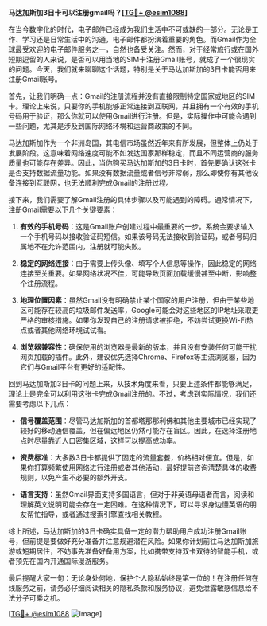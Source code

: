 **马达加斯加3日卡可以注册gmail吗？[[TG💪+ @esim1088](https://t.me/s/esim1088)]**

在当今数字化的时代，电子邮件已经成为我们生活中不可或缺的一部分。无论是工作、学习还是日常生活中的沟通，电子邮件都扮演着重要的角色。而Gmail作为全球最受欢迎的电子邮件服务之一，自然也备受关注。然而，对于经常旅行或在国外短期逗留的人来说，是否可以用当地的SIM卡注册Gmail账号，就成了一个很现实的问题。今天，我们就来聊聊这个话题，特别是关于马达加斯加的3日卡能否用来注册Gmail账号。

首先，让我们明确一点：Gmail的注册流程并没有直接限制特定国家或地区的SIM卡。理论上来说，只要你的手机能够正常连接到互联网，并且拥有一个有效的手机号码用于验证，那么你就可以使用Gmail进行注册。但是，实际操作中可能会遇到一些问题，尤其是涉及到国际网络环境和运营商政策的不同。

马达加斯加作为一个非洲岛国，其电信市场虽然近年来有所发展，但整体上仍处于发展阶段。这意味着网络速度可能不如发达国家那样稳定，而且不同运营商的服务质量也可能存在差异。因此，当你购买马达加斯加的3日卡时，首先要确认这张卡是否支持数据流量功能。如果没有数据流量或者信号非常弱，那么即使你有其他设备连接到互联网，也无法顺利完成Gmail的注册过程。

接下来，我们需要了解Gmail注册的具体步骤以及可能遇到的障碍。通常情况下，注册Gmail需要以下几个关键要素：

1. **有效的手机号码**：这是Gmail账户创建过程中最重要的一步。系统会要求输入一个手机号码以接收验证码短信。如果该号码无法接收到验证码，或者号码归属地不在允许范围内，注册就可能失败。
   
2. **稳定的网络连接**：由于需要上传头像、填写个人信息等操作，因此稳定的网络连接至关重要。如果网络状况不佳，可能导致页面加载缓慢甚至中断，影响整个注册流程。

3. **地理位置因素**：虽然Gmail没有明确禁止某个国家的用户注册，但由于某些地区可能存在较高的垃圾邮件发送率，Google可能会对这些地区的IP地址采取更严格的审核措施。如果你发现自己的注册请求被拒绝，不妨尝试更换Wi-Fi热点或者其他网络环境试试看。

4. **浏览器兼容性**：确保使用的浏览器是最新的版本，并且没有安装任何可能干扰网页加载的插件。此外，建议优先选择Chrome、Firefox等主流浏览器，因为它们与Gmail平台有更好的适配性。

回到马达加斯加3日卡的问题上来，从技术角度来看，只要上述条件都能够满足，理论上是完全可以利用这张卡完成Gmail注册的。不过，考虑到实际情况，我们还需要考虑以下几点：

- **信号覆盖范围**：尽管马达加斯加的首都塔那那利佛和其他主要城市已经实现了较好的移动通信覆盖，但在偏远地区仍然可能存在盲区。因此，在选择注册地点时尽量靠近人口密集区域，这样可以提高成功率。
  
- **资费标准**：大多数3日卡都提供了固定的流量套餐，价格相对便宜。但是，如果你打算频繁使用网络进行注册或者其他活动，最好提前咨询清楚具体的收费规则，以免产生不必要的额外开支。

- **语言支持**：虽然Gmail界面支持多国语言，但对于非英语母语者而言，阅读和理解英文说明可能会存在一定困难。在这种情况下，可以寻求身边懂英语的朋友帮忙指导，或者通过搜索引擎查找相关教程。

综上所述，马达加斯加的3日卡确实具备一定的潜力帮助用户成功注册Gmail账号，但前提是要做好充分准备并注意规避潜在风险。如果你计划前往马达加斯加旅游或短期居住，不妨事先准备好备用方案，比如携带支持双卡双待的智能手机，或者预先在国内开通国际漫游服务。

最后提醒大家一句：无论身处何地，保护个人隐私始终是第一位的！在注册任何在线服务之前，请务必仔细阅读相关的隐私条款和服务协议，避免泄露敏感信息给不法分子可乘之机。

[[TG💪+ @esim1088](https://t.me/s/esim1088) ![Image](https://i.postimg.cc/4NQfJmqS/Snipaste-2025-05-13-00-14-12.png)]